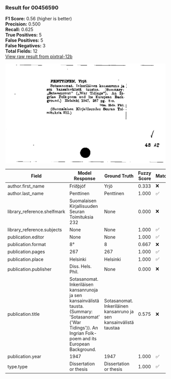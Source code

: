 ### Result for 00456590
**F1 Score:** 0.56 (higher is better)<br>**Precision:** 0.500<br>**Recall:** 0.625<br>**True Positives:** 5<br>**False Positives:** 5<br>**False Negatives:** 3<br>**Total Fields:** 12<br>[View raw result from pixtral-12b](https://github.com/RISE-UNIBAS/humanities_data_benchmark/blob/main/results/2025-10-01/T0186/request_T0186_00456590.json)

<img src="https://github.com/RISE-UNIBAS/humanities_data_benchmark/blob/main/benchmarks/zettelkatalog/images/00456590.jpg?raw=true" alt="00456590" width="600px">

| Field | Model Response | Ground Truth | Fuzzy Score | Match |
|-------|----------------|--------------|-------------|-------|
| author.first_name | Friðþjóf | Yrjö | 0.333 | ❌ |
| author.last_name | Penttinen | Penttinen | 1.000 | ✅ |
| library_reference.shelfmark | Suomalaisen Kirjallisuuden Seuran Toimituksia 232 | None | 0.000 | ❌ |
| library_reference.subjects | None | None | 1.000 | ✅ |
| publication.editor | None | None | 1.000 | ✅ |
| publication.format | 8° | 8 | 0.667 | ❌ |
| publication.pages | 267 | 267 | 1.000 | ✅ |
| publication.place | Helsinki | Helsinki | 1.000 | ✅ |
| publication.publisher | Diss. Hels. Phil. | None | 0.000 | ❌ |
| publication.title | Sotasanomat. Inkeriläisen kansanrunoja ja sen kansainvälistä tausta. (Summary: 'Sotasanomat' ('War Tidings')). An Ingrian Folk-poem and its European Background. | Sotasanomat. Inkeriläinen kansanruno ja sen kansainvälistä taustaa | 0.575 | ❌ |
| publication.year | 1947 | 1947 | 1.000 | ✅ |
| type.type | Dissertation or thesis | Dissertation or thesis | 1.000 | ✅ |
